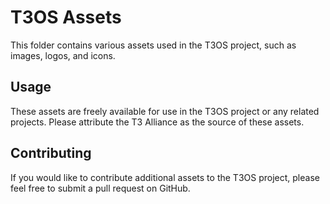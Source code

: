 # T3OS Assets

This folder contains various assets used in the T3OS project, such as images, logos, and icons.

## Usage

These assets are freely available for use in the T3OS project or any related projects. Please attribute the T3 Alliance as the source of these assets.

## Contributing

If you would like to contribute additional assets to the T3OS project, please feel free to submit a pull request on GitHub.
